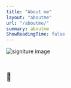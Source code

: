 ```yaml
---
title: "About me"
layout: "aboutme"
url: "/aboutme/"
summary: aboutme
ShowReadingTime: false
---
```

<picture class="center">
  <!-- Dark mode image -->
  <source srcset="/Aboutme/name_dark.png" media="(prefers-color-scheme: dark)">
  <!-- Light mode image -->
  <source srcset="/Aboutme/name.png" media="(prefers-color-scheme: light)">
  <!-- Fallback image -->
  <img src="/Aboutme/name.png" alt="signiture image">
</picture>
<br>
<br>
<h2>🤗</h2>
<br>